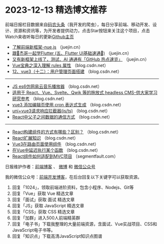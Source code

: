# 2023-12-13 精选博文推荐

前端日报栏目数据来自[码农头条](http://toutiao.qdkfweb.cn/)（我开发的爬虫），每日分享前端、移动开发、设计、资源和资讯等，为开发者提供动力，点击Star按钮来关注这个项目，点击Watch来收听每日的更新[Github主页](https://github.com/kujian/frontendDaily)
* [了解前端新框架-nue.js](https://juejin.cn/post/7310956882214338600) （juejin.cn）
* [跟🤡杰哥一起学Flutter (五、Flutter UI基础速通🏃)](https://juejin.cn/post/7311142182810288191) （juejin.cn）
* [又有新框架上线了，测试、AI 通通有「GitHub 热点速览」](https://juejin.cn/post/7310560146622545954) （juejin.cn）
* [Vue宝典之深入理解 rules 属性](https://blog.csdn.net/qqq1994_0810/article/details/134946428) （blog.csdn.net）
* [12、vue3（十二）：用户管理页面搭建](https://blog.csdn.net/qq_40594696/article/details/134922003) （blog.csdn.net）

***
* [JS es6仿网易云音乐播放器](https://blog.csdn.net/qq_63943166/article/details/134865953) （blog.csdn.net）
* [适用于 React、Vue、Svelte、Qwik 等的拖放式 headless CMS-供大家学习研究参考](https://blog.csdn.net/weixin_43097956/article/details/134957182) （blog.csdn.net）
* [vue3 添加编辑页使用 cron 表达式生成](https://blog.csdn.net/qq_41463655/article/details/134942255) （blog.csdn.net）
* [uni+vue3请求响应拦截器(js/ts)](https://blog.csdn.net/web_Bennu/article/details/134949081) （blog.csdn.net）
* [React中父子之间数据的通信方式](https://blog.csdn.net/qq_53280805/article/details/134955585) （blog.csdn.net）

***
* [React构建组件的方式有哪些？区别？](https://blog.csdn.net/weixin_50367873/article/details/134941871) （blog.csdn.net）
* [React扩展知识](https://blog.csdn.net/Blues_han/article/details/134953035) （blog.csdn.net）
* [Vue3在路由页面使用组件](https://blog.csdn.net/qq_65142821/article/details/134952853) （blog.csdn.net）
* [在Vue中延迟执行某个函数](https://blog.csdn.net/qq_44154915/article/details/134939854) （blog.csdn.net）
* [React组件如何适配到MVC项目](https://segmentfault.com/a/1190000044466122) （segmentfault.com）

日报维护作者：[前端博客](https://qdkfweb.cn/) 、 [微博](http://weibo.com/kujian) 和 [微信公众号](https://open.weixin.qq.com/qr/code?username=caibaojian_com)

我的微信公众号：[前端开发博客](https://open.weixin.qq.com/qr/code?username=caibaojian_com)，在后台回复以下关键字可以获取资源。

1. 回复「1024」，领取前端进阶资料，包含小程序、Nodejs、Git等
2. 回复「Vue」获取 Vue 精选文章
3. 回复「面试」获取 面试 精选文章
4. 回复「JS」获取 JavaScript 精选文章
5. 回复「CSS」获取 CSS 精选文章
6. 回复「加群」进入500人前端精英群
7. 回复「电子书」下载我整理的大量前端资源，含面试、Vue实战项目、CSS和JavaScript电子书等。
8. 回复「知识点」下载高清JavaScript知识点图谱